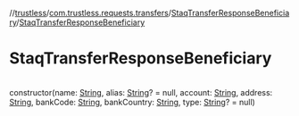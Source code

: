 //[trustless](../../../index.md)/[com.trustless.requests.transfers](../index.md)/[StaqTransferResponseBeneficiary](index.md)/[StaqTransferResponseBeneficiary](-staq-transfer-response-beneficiary.md)

# StaqTransferResponseBeneficiary

\
constructor(name: [String](https://kotlinlang.org/api/latest/jvm/stdlib/kotlin/-string/index.html), alias: [String](https://kotlinlang.org/api/latest/jvm/stdlib/kotlin/-string/index.html)? = null, account: [String](https://kotlinlang.org/api/latest/jvm/stdlib/kotlin/-string/index.html), address: [String](https://kotlinlang.org/api/latest/jvm/stdlib/kotlin/-string/index.html), bankCode: [String](https://kotlinlang.org/api/latest/jvm/stdlib/kotlin/-string/index.html), bankCountry: [String](https://kotlinlang.org/api/latest/jvm/stdlib/kotlin/-string/index.html), type: [String](https://kotlinlang.org/api/latest/jvm/stdlib/kotlin/-string/index.html)? = null)
